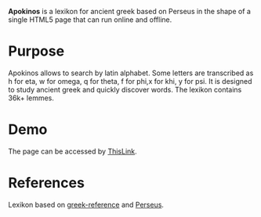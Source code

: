 **Apokinos** is a lexikon for ancient greek based on Perseus in the shape of a single HTML5 page that can run online and offline.

# Purpose
Apokinos allows to search by latin alphabet. Some letters are transcribed as h for eta, w for omega, q for theta, f for phi,x for khi, y for psi.
It is designed to study ancient greek and quickly discover words.
The lexikon contains 36k+ lemmes.

# Demo

The page can be accessed by [ThisLink](https://l0d0v1c.github.io/apokinos/).





# References
Lexikon based on [greek-reference](https://github.com/blinskey/greek-reference) and [Perseus](http://www.perseus.tufts.edu/hopper/).